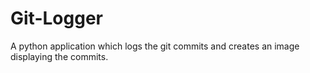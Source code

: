 # Git-Logger
A python application which logs the git commits and creates an image displaying the commits.
